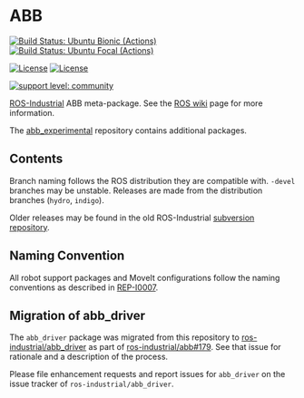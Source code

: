 # ABB

[![Build Status: Ubuntu Bionic (Actions)](https://github.com/ros-industrial/abb/workflows/CI%20-%20Ubuntu%20Bionic/badge.svg?branch=kinetic-devel)](https://github.com/ros-industrial/abb/actions?query=workflow%3A%22CI+-+Ubuntu+Bionic%22)
[![Build Status: Ubuntu Focal (Actions)](https://github.com/ros-industrial/abb/workflows/CI%20-%20Ubuntu%20Focal/badge.svg?branch=kinetic-devel)](https://github.com/ros-industrial/abb/actions?query=workflow%3A%22CI+-+Ubuntu+Focal%22)

[![License](https://img.shields.io/badge/License-Apache%202.0-blue.svg)](https://opensource.org/licenses/Apache-2.0)
[![License](https://img.shields.io/badge/License-BSD%203--Clause-blue.svg)](https://opensource.org/licenses/BSD-3-Clause)

[![support level: community](https://img.shields.io/badge/support%20level-community-lightgray.png)](http://rosindustrial.org/news/2016/10/7/better-supporting-a-growing-ros-industrial-software-platform)

[ROS-Industrial][] ABB meta-package.  See the [ROS wiki][] page for more information.

The [abb_experimental][] repository contains additional packages.


## Contents

Branch naming follows the ROS distribution they are compatible with. `-devel`
branches may be unstable. Releases are made from the distribution branches
(`hydro`, `indigo`).

Older releases may be found in the old ROS-Industrial [subversion repository][].


## Naming Convention

All robot support packages and MoveIt configurations follow the naming conventions as described in [REP-I0007][].


## Migration of abb_driver

The `abb_driver` package was migrated from this repository to [ros-industrial/abb_driver][] as part of [ros-industrial/abb#179][]. See that issue for rationale and a description of the process.

Please file enhancement requests and report issues for `abb_driver` on the issue tracker of `ros-industrial/abb_driver`.


[ROS-Industrial]: http://wiki.ros.org/Industrial
[ROS wiki]: http://wiki.ros.org/abb
[abb_experimental]: https://github.com/ros-industrial/abb_experimental
[subversion repository]: https://code.google.com/p/swri-ros-pkg/source/browse
[REP-I0007]: https://github.com/ros-industrial/rep/blob/master/rep-I0007.rst
[ros-industrial/abb_driver]: https://github.com/ros-industrial/abb_driver
[ros-industrial/abb#179]: https://github.com/ros-industrial/abb/issues/179
